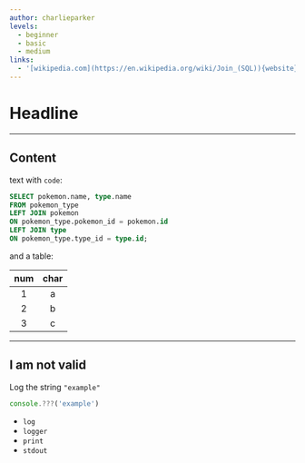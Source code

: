 ```yaml
---
author: charlieparker
levels:
  - beginner
  - basic
  - medium
links:
  - '[wikipedia.com](https://en.wikipedia.org/wiki/Join_(SQL)){website}'
---
```


# Headline

---
## Content

text with `code`:

```sql
SELECT pokemon.name, type.name
FROM pokemon_type
LEFT JOIN pokemon
ON pokemon_type.pokemon_id = pokemon.id
LEFT JOIN type
ON pokemon_type.type_id = type.id;
```

and a table:

| num | char |
| :-: | :-: |
| 1 | a |
| 2 | b |
| 3 | c |

---
## I am not valid

Log the string `"example"`

```js
console.???('example')
```

* `log`
* `logger`
* `print`
* `stdout`
